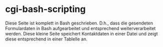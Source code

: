 # cgi-bash-scripting
Diese Seite ist komplett in Bash geschrieben. D.h., dass die gesendeten Formulardaten in
Bash aufgearbeitet und entsprechend weiterverarbeitet werden.
Diese kleine Seite speichert Kontaktdaten in einer Datei und zeigt diese entsprechend 
in einer Tablelle an.
